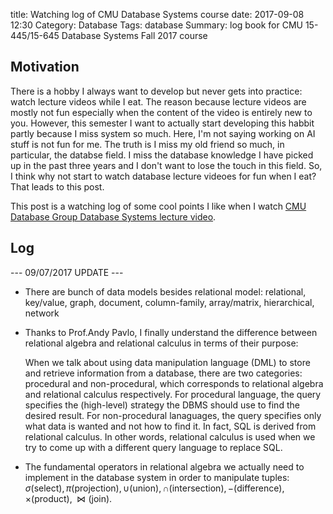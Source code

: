 title: Watching log of CMU Database Systems course
date: 2017-09-08 12:30 
Category: Database
Tags: database
Summary: log book for CMU 15-445/15-645 Database Systems Fall 2017 course

## Motivation

There is a hobby I always want to develop but never gets into practice: watch lecture videos while I eat. The
reason because lecture videos are mostly not fun especially when the content of the video is entirely new to you.
However, this semester I want to actually start developing this habbit partly because I miss system so much.
Here, I'm not saying working on AI stuff is not fun for me. The truth is I miss my old friend so much, in particular, 
the databse field. I miss the database knowledge I have picked up in the past three years and I don't want to lose the touch
in this field. So, I think why not start to watch database lecture videoes for fun when I eat? That leads to this post.

This post is a watching log of some cool points I like when I watch [CMU Database Group Database Systems lecture video](https://www.youtube.com/channel/UCHnBsf2rH-K7pn09rb3qvkA).

## Log

--- 09/07/2017 UPDATE ---

- There are bunch of data models besides relational model: relational,
key/value, graph, document, column-family, array/matrix, hierarchical, network

- Thanks to Prof.Andy Pavlo, I finally understand the difference between
relational algebra and relational calculus in terms of their purpose:

    When we talk about using data manipulation language (DML) to store
    and retrieve information from a database, there are two categories:
    procedural and non-procedural, which corresponds to relational algebra
    and relational calculus respectively. For procedural language, the query specifies
    the (high-level) strategy the DBMS should use to find the desired result. For
    non-procedural lanaguages, the query specifies only what data is wanted and not how to
    find it. In fact, SQL is derived from relational calculus. In other words, 
    relational calculus is used when we try to come up with a different 
    query language to replace SQL.

- The fundamental operators in relational algebra we actually need to implement
in the database system in order to manipulate tuples: $\sigma \text{(select)}, \pi \text{(projection)}, \cup \text{(union)},
\cap \text{(intersection)}, - \text{(difference)}, \times \text{(product)}, \bowtie \text{(join)}$.